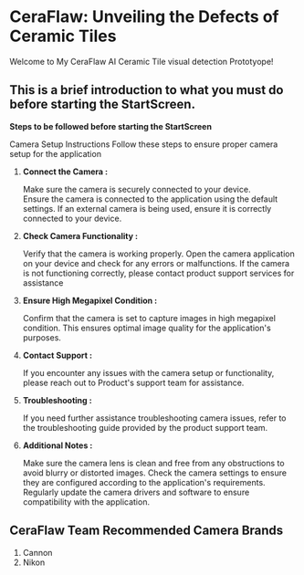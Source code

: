 # CeraFlaw: Unveiling the Defects of Ceramic Tiles

Welcome to My CeraFlaw AI Ceramic Tile visual detection Prototyope!

## This is a brief introduction to what you must do before starting the StartScreen.

 **Steps to be followed before starting the StartScreen**

Camera Setup Instructions
Follow these steps to ensure proper camera setup for the application

1. **Connect the Camera :** 

   Make sure the camera is securely connected to your device.  
   Ensure the camera is connected to the application using the default settings.
   If an external camera is being used, ensure it is correctly connected to your device.

2. **Check Camera Functionality :**

   Verify that the camera is working properly. Open the camera application on your device and check for any errors or malfunctions.
If the camera is not functioning correctly, please contact product support services for assistance

3. **Ensure High Megapixel Condition :**

   Confirm that the camera is set to capture images in high megapixel condition. This ensures optimal image quality for the application's purposes.

4. **Contact Support :**

   If you encounter any issues with the camera setup or functionality, please reach out to Product's support team for assistance. 

5. **Troubleshooting :**

   If you need further assistance troubleshooting camera issues, refer to the troubleshooting guide provided by the product support team.

6. **Additional Notes :**

   Make sure the camera lens is clean and free from any obstructions to avoid blurry or distorted images.
   Check the camera settings to ensure they are configured according to the application's requirements.
   Regularly update the camera drivers and software to ensure compatibility with the application.

## CeraFlaw Team Recommended Camera Brands
   1. Cannon
   2. Nikon




